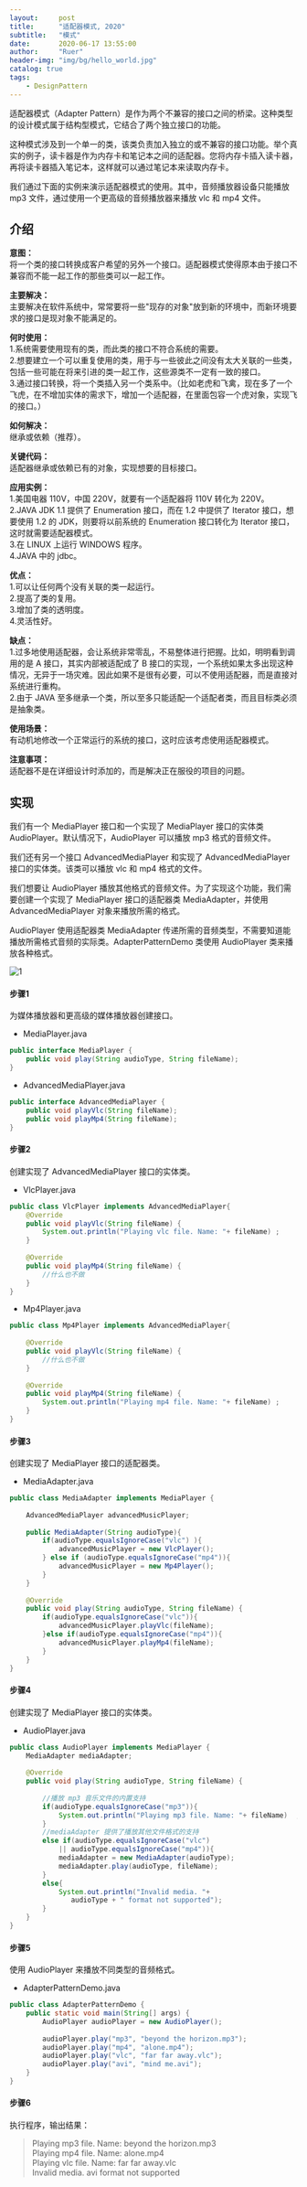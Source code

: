 ```yaml
---
layout:     post
title:      "适配器模式, 2020"
subtitle:   "模式"
date:       2020-06-17 13:55:00
author:     "Ruer"
header-img: "img/bg/hello_world.jpg"
catalog: true
tags:
    - DesignPattern
---
```


适配器模式（Adapter Pattern）是作为两个不兼容的接口之间的桥梁。这种类型的设计模式属于结构型模式，它结合了两个独立接口的功能。

这种模式涉及到一个单一的类，该类负责加入独立的或不兼容的接口功能。举个真实的例子，读卡器是作为内存卡和笔记本之间的适配器。您将内存卡插入读卡器，再将读卡器插入笔记本，这样就可以通过笔记本来读取内存卡。

我们通过下面的实例来演示适配器模式的使用。其中，音频播放器设备只能播放 mp3 文件，通过使用一个更高级的音频播放器来播放 vlc 和 mp4 文件。

## 介绍

<b>意图：</b>  
将一个类的接口转换成客户希望的另外一个接口。适配器模式使得原本由于接口不兼容而不能一起工作的那些类可以一起工作。  

<b>主要解决：</b>  
主要解决在软件系统中，常常要将一些"现存的对象"放到新的环境中，而新环境要求的接口是现对象不能满足的。  

<b>何时使用：</b>  
1.系统需要使用现有的类，而此类的接口不符合系统的需要。  
2.想要建立一个可以重复使用的类，用于与一些彼此之间没有太大关联的一些类，包括一些可能在将来引进的类一起工作，这些源类不一定有一致的接口。   
3.通过接口转换，将一个类插入另一个类系中。（比如老虎和飞禽，现在多了一个飞虎，在不增加实体的需求下，增加一个适配器，在里面包容一个虎对象，实现飞的接口。）  

<b>如何解决：</b>  
继承或依赖（推荐）。  

<b>关键代码：</b>  
适配器继承或依赖已有的对象，实现想要的目标接口。  

<b>应用实例：</b>  
1.美国电器 110V，中国 220V，就要有一个适配器将 110V 转化为 220V。  
2.JAVA JDK 1.1 提供了 Enumeration 接口，而在 1.2 中提供了 Iterator 接口，想要使用 1.2 的 JDK，则要将以前系统的 Enumeration 接口转化为 Iterator 接口，这时就需要适配器模式。  
3.在 LINUX 上运行 WINDOWS 程序。  
4.JAVA 中的 jdbc。  

<b>优点：</b>  
1.可以让任何两个没有关联的类一起运行。  
2.提高了类的复用。  
3.增加了类的透明度。  
4.灵活性好。  

<b>缺点：</b>  
1.过多地使用适配器，会让系统非常零乱，不易整体进行把握。比如，明明看到调用的是 A 接口，其实内部被适配成了 B 接口的实现，一个系统如果太多出现这种情况，无异于一场灾难。因此如果不是很有必要，可以不使用适配器，而是直接对系统进行重构。  
2.由于 JAVA 至多继承一个类，所以至多只能适配一个适配者类，而且目标类必须是抽象类。  

<b>使用场景：</b>  
有动机地修改一个正常运行的系统的接口，这时应该考虑使用适配器模式。  

<b>注意事项：</b>  
适配器不是在详细设计时添加的，而是解决正在服役的项目的问题。  

## 实现

我们有一个 MediaPlayer 接口和一个实现了 MediaPlayer 接口的实体类 AudioPlayer。默认情况下，AudioPlayer 可以播放 mp3 格式的音频文件。

我们还有另一个接口 AdvancedMediaPlayer 和实现了 AdvancedMediaPlayer 接口的实体类。该类可以播放 vlc 和 mp4 格式的文件。

我们想要让 AudioPlayer 播放其他格式的音频文件。为了实现这个功能，我们需要创建一个实现了 MediaPlayer 接口的适配器类 MediaAdapter，并使用 AdvancedMediaPlayer 对象来播放所需的格式。

AudioPlayer 使用适配器类 MediaAdapter 传递所需的音频类型，不需要知道能播放所需格式音频的实际类。AdapterPatternDemo 类使用 AudioPlayer 类来播放各种格式。

![1](/img/DesignPattern/适配器模式UML.png)

#### 步骤1

为媒体播放器和更高级的媒体播放器创建接口。

* MediaPlayer.java
```java
public interface MediaPlayer {
    public void play(String audioType, String fileName);
}
```

* AdvancedMediaPlayer.java
```java
public interface AdvancedMediaPlayer { 
    public void playVlc(String fileName);
    public void playMp4(String fileName);
}
```

#### 步骤2

创建实现了 AdvancedMediaPlayer 接口的实体类。

* VlcPlayer.java
```java
public class VlcPlayer implements AdvancedMediaPlayer{
    @Override
    public void playVlc(String fileName) {
        System.out.println("Playing vlc file. Name: "+ fileName) ;      
    }
  
    @Override
    public void playMp4(String fileName) {
        //什么也不做
    }
}
```

* Mp4Player.java
```java
public class Mp4Player implements AdvancedMediaPlayer{
 
    @Override
    public void playVlc(String fileName) {
        //什么也不做
    }
  
    @Override
    public void playMp4(String fileName) {
        System.out.println("Playing mp4 file. Name: "+ fileName) ;      
    }
}
```

#### 步骤3

创建实现了 MediaPlayer 接口的适配器类。

* MediaAdapter.java
```java
public class MediaAdapter implements MediaPlayer {
 
    AdvancedMediaPlayer advancedMusicPlayer;
  
    public MediaAdapter(String audioType){
        if(audioType.equalsIgnoreCase("vlc") ){
            advancedMusicPlayer = new VlcPlayer();       
        } else if (audioType.equalsIgnoreCase("mp4")){
            advancedMusicPlayer = new Mp4Player();
        }  
    }
  
    @Override
    public void play(String audioType, String fileName) {
        if(audioType.equalsIgnoreCase("vlc")){
            advancedMusicPlayer.playVlc(fileName);
        }else if(audioType.equalsIgnoreCase("mp4")){
            advancedMusicPlayer.playMp4(fileName);
        }
    }
}
```

#### 步骤4

创建实现了 MediaPlayer 接口的实体类。

* AudioPlayer.java
```java
public class AudioPlayer implements MediaPlayer {
    MediaAdapter mediaAdapter; 
  
    @Override
    public void play(String audioType, String fileName) {    
  
        //播放 mp3 音乐文件的内置支持
        if(audioType.equalsIgnoreCase("mp3")){
            System.out.println("Playing mp3 file. Name: "+ fileName)  ;         
        } 
        //mediaAdapter 提供了播放其他文件格式的支持
        else if(audioType.equalsIgnoreCase("vlc") 
            || audioType.equalsIgnoreCase("mp4")){
            mediaAdapter = new MediaAdapter(audioType);
            mediaAdapter.play(audioType, fileName);
        }
        else{
            System.out.println("Invalid media. "+
               audioType + " format not supported");
        }
    }   
}
```

#### 步骤5

使用 AudioPlayer 来播放不同类型的音频格式。

* AdapterPatternDemo.java
```java
public class AdapterPatternDemo {
    public static void main(String[] args) {
        AudioPlayer audioPlayer = new AudioPlayer();
   
        audioPlayer.play("mp3", "beyond the horizon.mp3");
        audioPlayer.play("mp4", "alone.mp4");
        audioPlayer.play("vlc", "far far away.vlc");
        audioPlayer.play("avi", "mind me.avi");
    }
}
```

#### 步骤6

执行程序，输出结果：

> Playing mp3 file. Name: beyond the horizon.mp3  
> Playing mp4 file. Name: alone.mp4  
> Playing vlc file. Name: far far away.vlc  
> Invalid media. avi format not supported  